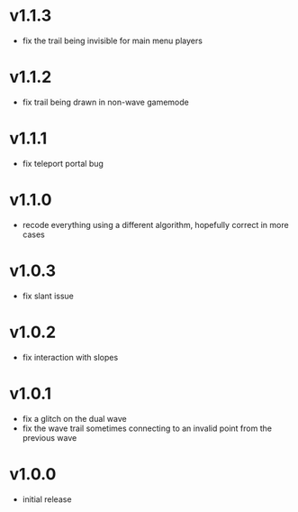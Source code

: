 # v1.1.3

- fix the trail being invisible for main menu players

# v1.1.2

- fix trail being drawn in non-wave gamemode

# v1.1.1

- fix teleport portal bug

# v1.1.0

- recode everything using a different algorithm, hopefully correct in more cases

# v1.0.3

- fix slant issue

# v1.0.2

- fix interaction with slopes

# v1.0.1

- fix a glitch on the dual wave
- fix the wave trail sometimes connecting to an invalid point from the previous wave

# v1.0.0

- initial release
